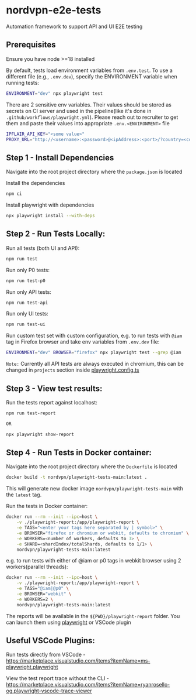 # nordvpn-e2e-tests

Automation framework to support API and UI E2E testing

## Prerequisites

Ensure you have node >=18 installed

By default, tests load environment variables from `.env.test`. To use a different file (e.g., `.env.dev`), specify the ENVIRONMENT variable when running tests:

```sh
ENVIRONMENT="dev" npx playwright test
```

There are 2 sensitive env variables. Their values should be stored as secrets on CI server and used in the pipeline(like it's done in `.github/workflows/playwright.yml`). Please reach out to recruiter to get them and paste their values into appropriate `.env.<ENVIRONMENT>` file

```sh
IPFLAIR_API_KEY="<some value>"
PROXY_URL="http://<username>:<password>@<ipAddress>:<port>/?country=<countryName>&city=<cityName>"
```

## Step 1 - Install Dependencies

Navigate into the root project directory where the `package.json` is located

Install the dependencies

```sh
npm ci
```

Install playwright with dependencies

```sh
npx playwright install --with-deps
```

## Step 2 - Run Tests Locally:

Run all tests (both UI and API):

```sh
npm run test
```

Run only P0 tests:

```sh
npm run test-p0
```

Run only API tests:

```sh
npm run test-api
```

Run only UI tests:

```sh
npm run test-ui
```

Run custom test set with custom configuration, e.g. to run tests with `@iam` tag in Firefox browser and take env variables from `.env.dev` file:

```sh
ENVIRONMENT="dev" BROWSER="firefox" npx playwright test --grep @iam
```

`Note:` Currently all API tests are always executed in chromium, this can be changed in `projects` section inside [playwright.config.ts](playwright.config.ts)

## Step 3 - View test results:

Run the tests report against localhost:

```sh
npm run test-report

OR

npx playwright show-report
```

## Step 4 - Run Tests in Docker container:

Navigate into the root project directory where the `Dockerfile` is located

```sh
docker build -t nordvpn/playwright-tests-main:latest .
```

This will generate new docker image `nordvpn/playwright-tests-main` with the `latest` tag.

Run the tests in Docker container:

```sh
docker run --rm --init --ipc=host \
    -v ./playwright-report:/app/playwright-report \
    -e TAGS="<enter your tags here separated by | symbol>" \
    -e BROWSER="firefox or chromium or webkit, defaults to chromium" \
    -e WORKERS=<number of workers, defaults to 3> \
    -e SHARD=<shardIndex/totalShards, defaults to 1/1> \
    nordvpn/playwright-tests-main:latest
```

e.g. to run tests with either of @iam or p0 tags in webkit browser using 2 workers(parallel threads):

```sh
docker run --rm --init --ipc=host \
    -v ./playwright-report:/app/playwright-report \
    -e TAGS="@iam|@p0" \
    -e BROWSER="webkit" \
    -e WORKERS=2 \
    nordvpn/playwright-tests-main:latest
```

The reports will be available in the `${PWD}/playwright-report` folder. You can launch them using [playwright](#step-3---view-test-results) or VSCode plugin

## Useful VSCode Plugins:

Run tests directly from VSCode - <https://marketplace.visualstudio.com/items?itemName=ms-playwright.playwright>

View the test report trace without the CLI - <https://marketplace.visualstudio.com/items?itemName=ryanrosello-og.playwright-vscode-trace-viewer>
